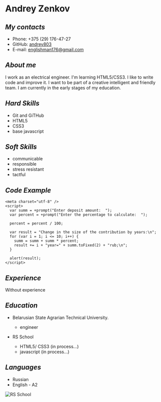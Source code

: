 # Andrey Zenkov

## _My contacts_

- Phone: +375 (29) 176-47-27
- GitHub: [andrey803][1]
- E-mail: englishman176@gmail.com

[1]: https://github.com/andrey803\

## _About me_

I work as an electrical engineer. I'm learning HTML5/CSS3. I like to write code and improve it. I want to be part of a creative intelligent and friendly team. I am currently in the early stages of my education.

## _Hard Skills_

- Git and GiTHub
- HTML5
- CSS3
- base javascript

## _Soft Skills_

- communicable
- responsible
- stress resistant
- tactful

## _Code Example_

```
<meta charset="utf-8" />
<script>
  var summ = +prompt("Enter deposit amount:  ");
  var percent = +prompt("Enter the percentage to calculate:  ");

  percent = percent / 100;

  var result = "Change in the size of the contribution by years:\n";
  for (var i = 1; i <= 10; i++) {
    summ = summ + summ * percent;
    result += i + "year=" + summ.toFixed(2) + "rub;\n";
  }

  alert(result);
</script>

```

## _Experience_

Without experience

## _Education_

- Belarusian State Agrarian Technical University.

  - engineer

- RS School

  - HTML5/ CSS3 (in process...)
  - javascript (in process...)

## _Languages_

- Russian
- English - A2

![RS School](https://rollingscopes.com/images/logo_rs_text.svg)
